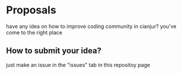 # Proposals
have any idea on how to improve coding community in cianjur? you've come to the right place

## How to submit your idea?
just make an issue in the "issues" tab in this repositoy page
